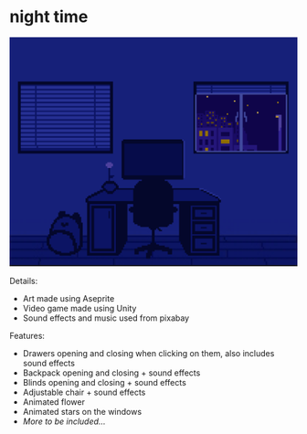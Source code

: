 # night time

![Image of video game. Image of a dark blue room with a computer.](https://github.com/paper-clips/night-time/blob/master/Assets/Game%20Images/room-image.png?raw=true)

Details: <br>
- Art made using Aseprite <br>
- Video game made using Unity <br>
- Sound effects and music used from pixabay <br>

Features: <br>
- Drawers opening and closing when clicking on them, also includes sound effects <br>
- Backpack opening and closing + sound effects <br>
- Blinds opening and closing + sound effects <br>
- Adjustable chair + sound effects <br>
- Animated flower <br>
- Animated stars on the windows <br>
- _More to be included..._ <br>
